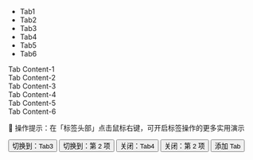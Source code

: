 <div class="layui-tabs layui-hide-v" id="demoTabs1" lay-options="{closable: true, headerMode:'scroll'}">
  <ul class="layui-tabs-header">
    <li lay-id="aaa" lay-closable="false">Tab1</li>
    <li lay-id="bbb">Tab2</li>
    <li lay-id="ccc">Tab3</li>
    <li lay-id="ddd">Tab4</li>
    <li lay-id="eee">Tab5</li>
    <li lay-id="fff">Tab6</li>
  </ul>
  <div class="layui-tabs-body">
    <div class="layui-tabs-item">Tab Content-1</div>
    <div class="layui-tabs-item">Tab Content-2</div>
    <div class="layui-tabs-item">Tab Content-3</div>
    <div class="layui-tabs-item">Tab Content-4</div>
    <div class="layui-tabs-item">Tab Content-5</div>
    <div class="layui-tabs-item">Tab Content-6</div>
  </div>
</div>

🔔 操作提示：在「标签头部」点击鼠标右键，可开启标签操作的更多实用演示

<div class="layui-btn-container">
  <button class="layui-btn" onclick="layui.tabs.change('demoTabs1', 'ccc')">切换到：Tab3</button>
  <button class="layui-btn" onclick="layui.tabs.change('demoTabs1', 1)">切换到：第 2 项</button>
  <button class="layui-btn" onclick="layui.tabs.close('demoTabs1', 'ddd')">关闭：Tab4</button>
  <button class="layui-btn" onclick="layui.tabs.close('demoTabs1', 1)">关闭：第 2 项</button>
  <button class="layui-btn" lay-on="add">添加 Tab</button>
</div>

<!-- import layui -->
<script>
layui.use(function() {
  var $ = layui.$;
  var tabs = layui.tabs;
  var util = layui.util;
  var dropdown = layui.dropdown;

  // 为标签头添加上下文菜单
  var dropdownInst = dropdown.render({
    elem: '#demoTabs1 .layui-tabs-header>li',
    trigger: 'contextmenu',
    data: [{
      title: '在右侧新增标签页',
      action: 'add',
      mode: 'after'
    }, {
      type: '-'
    }, {
      title: '关闭',
      action: 'close',
      mode: 'this',
    }, {
      title: '关闭其他标签页',
      action: 'close',
      mode: 'other'
    }, {
      title: '关闭右侧标签页',
      action: 'close',
      mode: 'right'
    }, {
      title: '关闭所有标签页',
      action: 'close',
      mode: 'all'
    }],
    click: function(data, othis, event) {
      var index = this.elem.index(); // 获取活动标签索引

      // 新增标签操作
      if (data.action === 'add') {
        // 在当前活动标签右侧新增标签页
        addTabs({
          mode: data.mode,
          index: index
        });
      } else if(data.action === 'close') { // 关闭标签操作
        if (data.mode === 'this') {
          tabs.close('demoTabs1', index); // 关闭当前标签
        } else {
          tabs.closeMult('demoTabs1', data.mode, index); // 批量关闭标签
        }
      }
    }
  });

  // 新增随机标签
  var addTabs = function(opts) {
    var n = Math.random()*1000 | 0; // 演示标记
    opts = $.extend({
      title: 'New Tab '+ n, // 此处加 n 仅为演示区分，实际应用不需要
      content: 'New Tab Content '+ n,
      id: 'new-'+ n,
      aaa: 'attr-'+ n, // 自定义属性，其中 aaa 可任意命名
      done: function(params) {
        console.log(params);
        dropdownInst.reload();
      }
    }, opts);
    // 添加标签到最后
    tabs.add('demoTabs1', opts);
  }


  // 自定义事件
  util.on({
    add: function(){
      addTabs();
    }
  });
});
